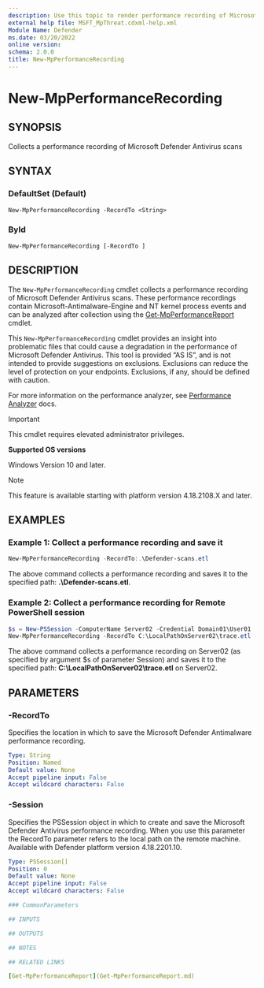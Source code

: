 ```yaml
---
description: Use this topic to render performance recording of Microsoft Defender Antivirus scans.
external help file: MSFT_MpThreat.cdxml-help.xml
Module Name: Defender
ms.date: 03/20/2022
online version: 
schema: 2.0.0
title: New-MpPerformanceRecording
---
```


# New-MpPerformanceRecording

## SYNOPSIS

Collects a performance recording of Microsoft Defender Antivirus scans

## SYNTAX

### DefaultSet (Default)

```
New-MpPerformanceRecording -RecordTo <String>
```

### ById

```
New-MpPerformanceRecording [-RecordTo ]  
```

## DESCRIPTION

The `New-MpPerformanceRecording` cmdlet collects a performance recording of Microsoft Defender Antivirus scans. These performance recordings contain Microsoft-Antimalware-Engine and NT kernel process events and can be analyzed after collection using the [Get-MpPerformanceReport](#get-mpperformancereport) cmdlet.

This `New-MpPerformanceRecording` cmdlet provides an insight into problematic files that could cause a degradation in the performance of Microsoft Defender Antivirus. This tool is provided “AS IS”, and is not intended to provide suggestions on exclusions. Exclusions can reduce the level of protection on your endpoints. Exclusions, if any, should be defined with caution.

For more information on the performance analyzer, see [Performance Analyzer](/windows-hardware/test/wpt/windows-performance-analyzer) docs.

> [!IMPORTANT]
> This cmdlet requires elevated administrator privileges.

**Supported OS versions**

Windows Version 10 and later.

> [!NOTE]
> This feature is available starting with platform version 4.18.2108.X and later.

## EXAMPLES

### Example 1: Collect a performance recording and save it

```powershell
New-MpPerformanceRecording -RecordTo:.\Defender-scans.etl
```

The above command collects a performance recording and saves it to the specified path: **.\Defender-scans.etl**.

### Example 2: Collect a performance recording for Remote PowerShell session

```powershell
$s = New-PSSession -ComputerName Server02 -Credential Domain01\User01
New-MpPerformanceRecording -RecordTo C:\LocalPathOnServer02\trace.etl -Session $s
```

The above command collects a performance recording on Server02 (as specified by argument $s of parameter Session) and saves it to the specified path: **C:\LocalPathOnServer02\trace.etl** on Server02.

## PARAMETERS

### -RecordTo

Specifies the location in which to save the Microsoft Defender Antimalware performance recording.

```yaml
Type: String
Position: Named
Default value: None
Accept pipeline input: False 
Accept wildcard characters: False
```

### -Session

Specifies the PSSession object in which to create and save the Microsoft Defender Antivirus performance recording. When you use this parameter the RecordTo parameter refers to the local path on the remote machine. Available with Defender platform version 4.18.2201.10.

```yaml
Type: PSSession[]
Position: 0
Default value: None
Accept pipeline input: False 
Accept wildcard characters: False

### CommonParameters

## INPUTS

## OUTPUTS

## NOTES

## RELATED LINKS

[Get-MpPerformanceReport](Get-MpPerformanceReport.md)


